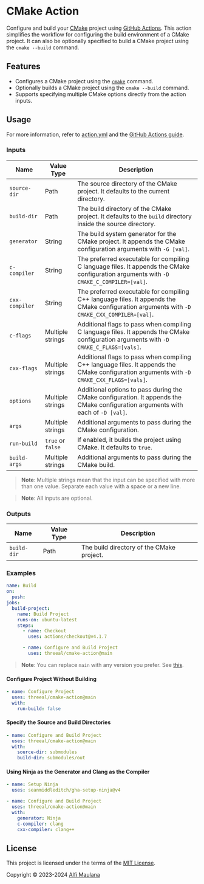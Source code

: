 # CMake Action

Configure and build your [CMake](https://cmake.org/) project using [GitHub Actions](https://github.com/features/actions). This action simplifies the workflow for configuring the build environment of a CMake project. It can also be optionally specified to build a CMake project using the `cmake --build` command.

## Features

- Configures a CMake project using the [`cmake`](https://cmake.org/cmake/help/latest/manual/cmake.1.html) command.
- Optionally builds a CMake project using the `cmake --build` command.
- Supports specifying multiple CMake options directly from the action inputs.

## Usage

For more information, refer to [action.yml](./action.yml) and the [GitHub Actions guide](https://docs.github.com/en/actions/learn-github-actions/understanding-github-actions).

### Inputs

| Name | Value Type | Description |
| --- | --- | --- |
| `source-dir` | Path | The source directory of the CMake project. It defaults to the current directory. |
| `build-dir` | Path | The build directory of the CMake project. It defaults to the `build` directory inside the source directory. |
| `generator` | String | The build system generator for the CMake project. It appends the CMake configuration arguments with `-G [val]`. |
| `c-compiler` | String | The preferred executable for compiling C language files. It appends the CMake configuration arguments with `-D CMAKE_C_COMPILER=[val]`. |
| `cxx-compiler` | String | The preferred executable for compiling C++ language files. It appends the CMake configuration arguments with `-D CMAKE_CXX_COMPILER=[val]`. |
| `c-flags` | Multiple strings | Additional flags to pass when compiling C language files. It appends the CMake configuration arguments with `-D CMAKE_C_FLAGS=[vals]`. |
| `cxx-flags` | Multiple strings | Additional flags to pass when compiling C++ language files. It appends the CMake configuration arguments with `-D CMAKE_CXX_FLAGS=[vals]`. |
| `options` | Multiple strings | Additional options to pass during the CMake configuration. It appends the CMake configuration arguments with each of `-D [val]`. |
| `args` | Multiple strings | Additional arguments to pass during the CMake configuration. |
| `run-build` | `true` or `false` | If enabled, it builds the project using CMake. It defaults to `true`. |
| `build-args` | Multiple strings | Additional arguments to pass during the CMake build. |

> **Note**: Multiple strings mean that the input can be specified with more than one value. Separate each value with a space or a new line.

> **Note**: All inputs are optional.

### Outputs

| Name | Value Type | Description |
| --- | --- | --- |
| `build-dir` | Path | The build directory of the CMake project. |

### Examples

```yaml
name: Build
on:
  push:
jobs:
  build-project:
    name: Build Project
    runs-on: ubuntu-latest
    steps:
      - name: Checkout
        uses: actions/checkout@v4.1.7

      - name: Configure and Build Project
        uses: threeal/cmake-action@main
```

> **Note**: You can replace `main` with any version you prefer. See [this](https://docs.github.com/en/actions/using-workflows/workflow-syntax-for-github-actions#jobsjob_idstepsuses).

#### Configure Project Without Building

```yaml
- name: Configure Project
  uses: threeal/cmake-action@main
  with:
    run-build: false
```

#### Specify the Source and Build Directories

```yaml
- name: Configure and Build Project
  uses: threeal/cmake-action@main
  with:
    source-dir: submodules
    build-dir: submodules/out
```

#### Using Ninja as the Generator and Clang as the Compiler

```yaml
- name: Setup Ninja
  uses: seanmiddleditch/gha-setup-ninja@v4

- name: Configure and Build Project
  uses: threeal/cmake-action@main
  with:
    generator: Ninja
    c-compiler: clang
    cxx-compiler: clang++
```

## License

This project is licensed under the terms of the [MIT License](./LICENSE).

Copyright © 2023-2024 [Alfi Maulana](https://github.com/threeal/)
